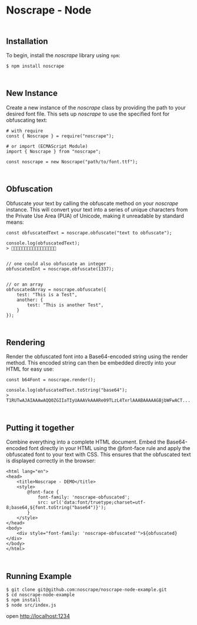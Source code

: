 # Noscrape - Node

## <br> Installation

To begin, install the *noscrape* library using `npm`:

    $ npm install noscrape

## <br> New Instance

Create a new instance of the *noscrape* class by providing the path to your desired font file. This sets up *noscrape*
to use the specified font for obfuscating text:

    # with require
    const { Noscrape } = require("noscrape");

    # or import (ECMAScript Module)
    import { Noscrape } from "noscrape";

    const noscrape = new Noscrape("path/to/font.ttf");

## <br> Obfuscation

Obfuscate your text by calling the obfuscate method on your *noscrape* instance. This will convert your text into a
series of unique characters from the Private Use Area (PUA) of Unicode, making it unreadable by standard means:

    const obfuscatedText = noscrape.obfuscate("text to obfuscate");

    console.log(obfuscatedText);
    > 


    // one could also obfuscate an integer
    obfuscatedInt = noscrape.obfuscate(1337);


    // or an array
    obfuscatedArray = noscrape.obfuscate({
        test: "This is a Test",
        another: {
            test: "This is another Test",
        }
    });

## <br> Rendering

Render the obfuscated font into a Base64-encoded string using the render method. This encoded string can then be
embedded directly into your HTML for easy use:

    const b64Font = noscrape.render();

    console.log(obfuscatedText.toString("base64");
    > T1RUTwAJAIAAAwAQQ0ZGIIaTIyUAAAVkAAARe09TLzL4TxrlAAABAAAAAGBjbWFwACT...

## <br> Putting it together

Combine everything into a complete HTML document. Embed the Base64-encoded font directly in your HTML using the
@font-face rule and apply the obfuscated font to your text with CSS. This ensures that the obfuscated text is displayed
correctly in the browser:

    <html lang="en">
    <head>
        <title>Noscrape - DEMO</title>
        <style>
            @font-face {
                font-family: 'noscrape-obfuscated';
                src: url('data:font/truetype;charset=utf-8;base64,${font.toString("base64")}');
            }
        </style>
    </head>
    <body>
        <div style="font-family: 'noscrape-obfuscated'">${obfuscated}</div>
    </body>
    </html>

## <br> Running Example


    $ git clone git@github.com:noscrape/noscrape-node-example.git
    $ cd noscrape-node-example
    $ npm install
    $ node src/index.js

open [http://localhost:1234](http://localhost:1234)

